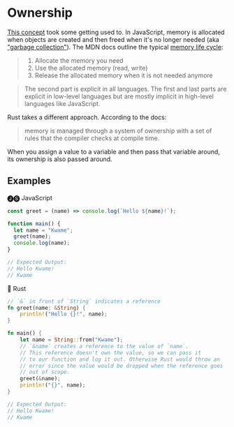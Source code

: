 # Ownership

[This concept](https://doc.rust-lang.org/book/ch04-01-what-is-ownership.html) took some getting used to. In JavaScript, memory is allocated when objects are created and then freed when it's no longer needed (aka ["garbage collection"](<https://en.wikipedia.org/wiki/Garbage_collection_(computer_science)>)). The MDN docs outline the typical [memory life cycle](https://developer.mozilla.org/en-US/docs/Web/JavaScript/Memory_Management):

> 1. Allocate the memory you need
> 2. Use the allocated memory (read, write)
> 3. Release the allocated memory when it is not needed anymore

> The second part is explicit in all languages. The first and last parts are explicit in low-level languages but are mostly implicit in high-level languages like JavaScript.

Rust takes a different approach. According to the docs:

> memory is managed through a system of ownership with a set of rules that the compiler checks at compile time.

When you assign a value to a variable and then pass that variable around, its ownership is also passed around.

## Examples

🅙🅢 JavaScript

```javascript
const greet = (name) => console.log(`Hello ${name}!`);

function main() {
  let name = "Kwame";
  greet(name);
  console.log(name);
}

// Expected Output:
// Hello Kwame!
// Kwame
```

🦀 Rust

```rust
// `&` in front of `String` indicates a reference
fn greet(name: &String) {
    println!("Hello {}!", name);
}

fn main() {
    let name = String::from("Kwame");
    // `&name` creates a reference to the value of `name`.
    // This reference doesn't own the value, so we can pass it
    // to our function and log it out. Otherwise Rust would throw an
    // error since the value would be dropped when the reference goes
    // out of scope.
    greet(&name);
    println!("{}", name);
}

// Expected Output:
// Hello Kwame!
// Kwame
```

